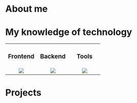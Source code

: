 #  About me



# My knowledge of technology

<table align="center">
  <tr>
    <td align="center" width="33%">
      <h3>Frontend</h3>
    </td>
    <td align="center" width="33%">
      <h3>Backend</h3>
    </td>
    <td align="center" width="33%">
      <h3>Tools</h3>
    </td>
  </tr>
  <tr>
    <td align="center" valign="top">
      <img src="https://skillicons.dev/icons?i=js,ts,react,css,bootstrap&perline=4" />
    </td>
    <td align="center" valign="top">
      <img src="https://skillicons.dev/icons?i=nodejs,express&perline=4" />
    </td>
    <td align="center" valign="top">
      <img src="https://skillicons.dev/icons?i=github,git,vscode&perline=4" />
    </td>
  </tr>
</table>

# Projects

